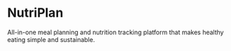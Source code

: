 # NutriPlan
All-in-one meal planning and nutrition tracking platform that makes healthy eating simple and sustainable.
